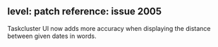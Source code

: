 level: patch
reference: issue 2005
---
Taskcluster UI now adds more accuracy when displaying the distance between given dates in words.
